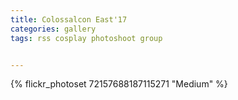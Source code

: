 ```yaml
---
title: Colossalcon East'17
categories: gallery
tags: rss cosplay photoshoot group


---
```


{% flickr_photoset 72157688187115271 "Medium" %}